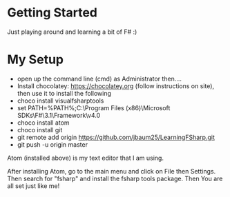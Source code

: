 # Getting Started
Just playing around and learning a bit of F# :)

# My Setup
- open up the command line (cmd) as Administrator then....
- Install chocolatey: https://chocolatey.org (follow instructions on site), then use it to install the following
- choco install visualfsharptools
- set PATH=%PATH%;C:\Program Files (x86)\Microsoft SDKs\F#\3.1\Framework\v4.0
- choco install atom
- choco install git
- git remote add origin https://github.com/jbaum25/LearningFSharp.git
- git push -u origin master

Atom (installed above) is my text editor that I am using.

After installing Atom, go to the main menu and click on File then Settings.  Then search for "fsharp" and install the fsharp tools package. Then You are all set just like me!
